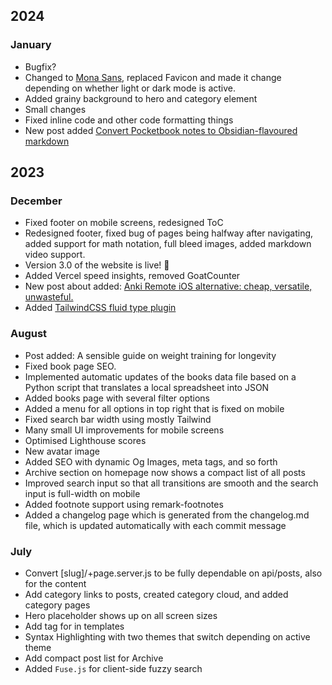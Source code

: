 ## 2024
### January
- Bugfix?
- Changed to [Mona Sans](https://github.com/mona-sans), replaced Favicon and made it change depending on whether light or dark mode is active.
- Added grainy background to hero and category element
- Small changes
- Fixed inline code and other code formatting things
- New post added [Convert Pocketbook notes to Obsidian-flavoured markdown](https://www.koenraijer.io/pocketbook-html-to-obsidian-md)
## 2023







### December
- Fixed footer on mobile screens, redesigned ToC
- Redesigned footer, fixed bug of pages being halfway after navigating, added support for math notation, full bleed images, added markdown video support.
- Version 3.0 of the website is live! 🎉
- Added Vercel speed insights, removed GoatCounter
- New post about added: [Anki Remote iOS alternative: cheap, versatile, unwasteful.](https://www.koenraijer.io/anki-remote)
- Added [TailwindCSS fluid type plugin](https://davidhellmann.com/blog/development/tailwindcss-fluid-type-plugin)
### August
- Post added: A sensible guide on weight training for longevity
- Fixed book page SEO.
- Implemented automatic updates of the books data file based on a Python script that translates a local spreadsheet into JSON
- Added books page with several filter options
- Added a menu for all options in top right that is fixed on mobile
- Fixed search bar width using mostly Tailwind
- Many small UI improvements for mobile screens
- Optimised Lighthouse scores
- New avatar image
- Added SEO with dynamic Og Images, meta tags, and so forth
- Archive section on homepage now shows a compact list of all posts
- Improved search input so that all transitions are smooth and the search input is full-width on mobile
- Added footnote support using remark-footnotes
- Added a changelog page which is generated from the changelog.md file, which is updated automatically with each commit message

### July
- Convert [slug]/+page.server.js to be fully dependable on api/posts, also for the content
- Add category links to posts, created category cloud, and added category pages
- Hero placeholder shows up on all screen sizes
- Add tag for in templates
- Syntax Highlighting with two themes that switch depending on active theme
- Add compact post list for Archive
- Added `Fuse.js` for client-side fuzzy search
